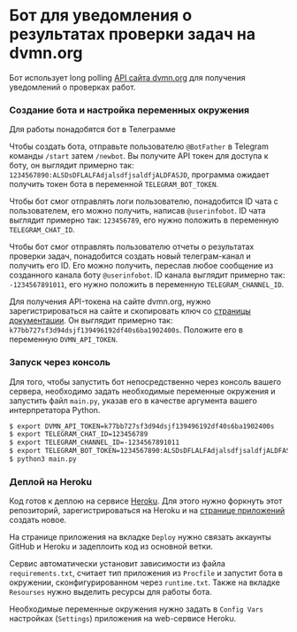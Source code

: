 # Бот для уведомления о результатах проверки задач на dvmn.org

Бот использует long polling [API сайта dvmn.org](https://dvmn.org/api/docs/) для получения уведомлений о проверках работ.

### Создание бота и настройка переменных окружения

Для работы понадобятся бот в Телеграмме

Чтобы создать бота, отправьте пользователю `@BotFather` в Telegram команды `/start` затем `/newbot`. Вы получите API токен для доступа к боту, он выглядит примерно так: `1234567890:ALSDsDFLALFAdjalsdfjsaldfjALDFASJD`, программа ожидает получить токен бота в переменной `TELEGRAM_BOT_TOKEN`.

Чтобы бот смог отправлять логи пользователю, понадобится ID чата с пользователем, его можно получить, написав `@userinfobot`. ID чата выглядит примерно так: `123456789`, его нужно положить в переменную `TELEGRAM_CHAT_ID`.

Чтобы бот смог отправлять пользователю отчеты о результатах проверки задач, понадобится создать новый телеграм-канал и получить его ID. Его можно получить, переслав любое сообщение из созданного канала боту `@userinfobot`. ID канала выглядит примерно так: `-1234567891011`, его нужно положить в переменную `TELEGRAM_CHANNEL_ID`.

Для получения API-токена на сайте dvmn.org, нужно зарегистрироваться на сайте и скопировать ключ со [страницы документации](https://dvmn.org/api/docs/). Он выглядит примерно так: `k77bb727sf3d94dsjf139496192df40s6ba1902400s`. Положите его в переменную `DVMN_API_TOKEN`.

### Запуск через консоль

Для того, чтобы запустить бот непосредственно через консоль вашего сервера, необходимо задать необходимые переменные окружения и запустить файл `main.py`, указав его в качестве аргумента вашего интерпретатора Python.

```bash
$ export DVMN_API_TOKEN=k77bb727sf3d94dsjf139496192df40s6ba1902400s
$ export TELEGRAM_CHAT_ID=123456789
$ export TELEGRAM_CHANNEL_ID=-1234567891011
$ export TELEGRAM_BOT_TOKEN=1234567890:ALSDsDFLALFAdjalsdfjsaldfjALDFASJD
$ python3 main.py
```

### Деплой на Heroku

Код готов к деплою на сервисе [Heroku](heroku.com). Для этого нужно форкнуть этот репозиторий, зарегистрироваться на Heroku и на [странице приложений](https://dashboard.heroku.com/apps) создать новое.

На странице приложения на вкладке `Deploy` нужно связать аккаунты GitHub и Heroku и задеплоить код из основной ветки.

Сервис автоматически установит зависимости из файла `requirements.txt`, считает тип приложения из `Procfile` и запустит бота в окружении, сконфигурированном через `runtime.txt`. Также на вкладке `Resourses` нужно выделить ресурсы для работы бота.

Необходимые переменные окружения нужно задать в `Config Vars` настройках (`Settings`) приложения на web-сервисе Heroku.
